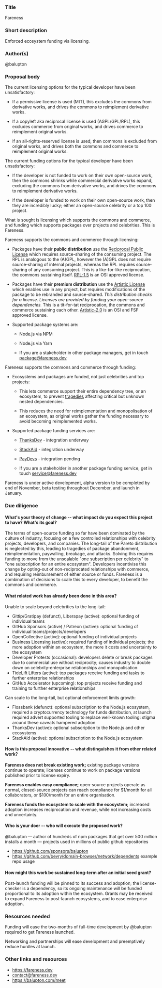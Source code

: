 ### Title

Fareness

### Short description

Enforced ecosystem funding via licensing.

### Author(s)

@balupton

### Proposal body

The current licensing options for the typical developer have been unsatisfactory:

* If a permissive license is used (MIT), this excludes the commons from derivative works, and drives the commons to reimplement derivative works.

* If a copyleft aka reciprocal license is used (AGPL/GPL/RPL), this excludes commerce from original works, and drives commerce to reimplement original works.

* If an all-rights-reserved license is used, then commons is excluded from original works, and drives both the commons and commerce to reimplement original works.

The current funding options for the typical developer have been unsatisfactory:

* If the developer is not funded to work on their own open-source work, then the commons shrinks while commercial derivative works expand, excluding the commons from derivative works, and drives the commons to reimplement derivative works.

* If the developer is funded to work on their own open-source work, then they are incredibly lucky; either an open-source celebrity or a top 100 project.

What is sought is licensing which supports the commons and commerce, and funding which supports packages over projects and celebrities. This is Fareness.

Fareness supports the commons and commerce through licensing:

* Packages have their **public distribution** use the [Reciprocal Public License](https://en.wikipedia.org/wiki/Reciprocal_Public_License) which requires source-sharing of the consuming project. The RPL is analogous to the (A)GPL, however the (A)GPL does not require source-sharing of internal projects, whereas the RPL requires source-sharing of any consuming project. This is a like-for-like reciprocation, the commons sustaining itself. [RPL-1.5](https://spdx.org/licenses/RPL-1.5.html) is an OSI approved license.

* Packages have their **premium distribution** use the [Artistic License](https://en.wikipedia.org/wiki/Artistic_License) which enables use in any project, but requires modifications of the package to be rebranded and source-shared. *This distribution checks for a license. Licenses are provided by funding your open-source dependencies.* This is a tit-for-tat reciprocation, the commons and commerce sustaining each other. [Artistic-2.0](https://spdx.org/licenses/Artistic-2.0.html) is an OSI and FSF approved license.

* Supported package systems are:

  * Node.js via NPM

  * Node.js via Yarn

  * If you are a stakeholder in other package managers, get in touch  package@fareness.dev 

Fareness supports the commons and commerce through funding:

* Ecosystems and packages are funded, not just celebrities and top projects:

  * This lets commerce support their entire dependency tree, or an ecosystem, to prevent [tragedies](https://github.com/PayDevs/awful-oss-incidents) affecting critical but unknown nested dependencies.

  * This reduces the need for reimplementation and monopolisation of an ecosystem, as original works gather the funding necessary to avoid becoming reimplemented works.

* Supported package funding services are:

  * [ThanksDev](https://thanks.dev) - integration underway

  * [StackAid](https://www.stackaid.us/invite?code=XPjRcdJeDz) - integration underway

  * [PayDevs](https://paydevs.com) - integration pending

  * If you are a stakeholder in another package funding service, get in touch service@fareness.dev 

Fareness is under active development, alpha version to be completed by end of November, beta testing throughout December, and launch in January.


### Due diligence

#### What's your theory of change -- what impact do you expect this project to have? What's its goal?

The terms of open-source funding so far have been dominated by the culture of industry, focusing on a few controlled relationships with celebrity projects, developers, and companies. The long-tail of the Pareto distribution is neglected by this, leading to tragedies of package abandonment, reimplementation, paywalling, breakage, and attacks. Solving this requires funding to move from the unscalable "one subscription per celebrity" to "one subscription for an entire ecosystem". Developers incentivise this change by opting-out of non-reciprocated relationships with commerce, and requiring reimbursement of either source or funds. Fareness is a combination of decisions to scale this to every developer, to benefit the commons and commerce.

#### What related work has already been done in this area?

Unable to scale beyond celebrities to the long-tail:

- Gittip/Gratipay (defunct), Liberapay (active): optional funding of individual teams
- GitHub Sponsors (active) / Patreon (active): optional funding of individual teams/projects/developers
- OpenCollective (active): optional funding of individual projects
- Business Licensing (active): required funding of individual projects; the more adoption within an ecosystem, the more it costs and uncertainty to the ecosystem
- Developer Protests (occasional): developers delete or break packages due to commercial use without reciprocity; causes industry to double down on celebrity-enterprise relationships and monopolisation
- TideLift Lifters (active): top packages receive funding and tasks to further enterprise relationships
- GitHub Accelerator (upcoming): top projects receive funding and training to further enterprise relationships

Can scale to the long-tail, but optional enforcement limits growth:

- Flossbank (defunct): optional subscription to the Node.js ecosystem, required a cryptocurrency technology for funds distribution, at launch required advert supported tooling to replace well-known tooling: stigma around these caveats hampered adoption
- ThanksDev (active): optional subscription to the Node.js and other ecosystems
- StackAid (active): optional subscription to the Node.js ecosystem

#### How is this proposal innovative -- what distinguishes it from other related work?

**Fareness does not break existing work;**
existing package versions continue to operate; licenses continue to work on package versions published prior to license expiry.

**Fareness enables easy compliance;**
open-source projects operate as normal, closed-source projects can reach compliance for $1/month for all collaborators, or $100/month for an entire organisation.

**Fareness funds the ecosystem to scale with the ecosystem;**
increased adoption increases reciprocation and revenue, while not increasing costs and uncertainty.

#### Who is your doer -- who will execute the proposed work?

@balupton — author of hundreds of npm packages that get over 500 million installs a month — projects used in millions of public github repositories

- https://github.com/sponsors/balupton 
- https://github.com/bevry/domain-browser/network/dependents example repo usage

#### How might this work be sustained long-term after an initial seed grant?

Post-launch funding will be pinned to its success and adoption; the license-checker is a dependency, so its ongoing maintenance will be funded proportional to its adoption within the ecosystem. Grants may be received to expand Fareness to post-launch ecosystems, and to ease enterprise adoption.

### Resources needed

Funding will ease the two-months of full-time development by @balupton required to get Fareness launched.

Networking and partnerships will ease development and preemptively reduce hurdles at launch.

### Other links and resources

- https://fareness.dev
- contact@fareness.dev
- https://balupton.com/meet
